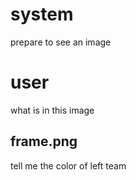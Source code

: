 # system
prepare to see an image
# user
what is in this image
## frame.png
tell me the color of left team